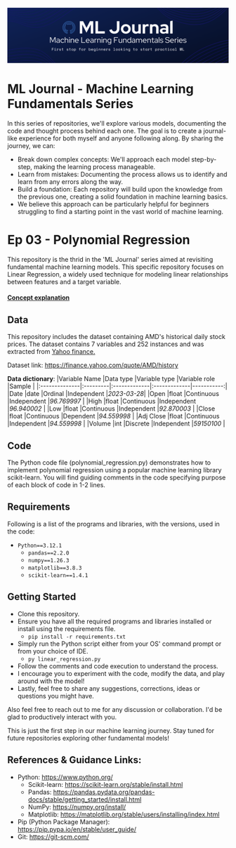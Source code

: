 ![Banner](.media/banner.png)
# ML Journal - Machine Learning Fundamentals Series
In this series of repositories, we'll explore various models, documenting the code and thought process behind each one.  The goal is to create a journal-like experience for both myself and anyone following along. By sharing the journey, we can:

- Break down complex concepts: We'll approach each model step-by-step, making the learning process manageable.
- Learn from mistakes: Documenting the process allows us to identify and learn from any errors along the way.
- Build a foundation: Each repository will build upon the knowledge from the previous one, creating a solid foundation in machine learning basics.
- We believe this approach can be particularly helpful for beginners struggling to find a starting point in the vast world of machine learning.


# Ep 03 - Polynomial Regression
This repository is the thrid in the 'ML Journal' series aimed at revisiting fundamental machine learning models. This specific repository focuses on Linear Regression, a widely used technique for modeling linear relationships between features and a target variable.

#### [Concept explanation](https://github.com/meetofleaf/ML-Journal-ep3_Polynomial_Regression/blob/main/polynomial_regression_explanation.md)


## Data
This repository includes the dataset containing AMD's historical daily stock prices.
The dataset contains 7 variables and 252 instances and was extracted from [Yahoo finance.](https://finance.yahoo.com/)

Dataset link: https://finance.yahoo.com/quote/AMD/history

**Data dictionary**:
|Variable Name  |Data type |Variable type |Variable role |Sample      |
|:--------------|:---------|:-------------|:-------------|-----------:|
|Date           |date      |Ordinal       |Independent   |_2023-03-28_|
|Open           |float     |Continuous    |Independent   |_96.769997_ |
|High           |float     |Continuous    |Independent   |_96.940002_ |
|Low            |float     |Continuous    |Independent   |_92.870003_ |
|Close          |float     |Continuous    |Dependent     |_94.559998_ |
|Adj Close      |float     |Continuous    |Independent   |_94.559998_ |
|Volume         |int       |Discrete      |Independent   |_59150100_  |


## Code
The Python code file (polynomial_regression.py) demonstrates how to implement polynomial regression using a popular machine learning library scikit-learn. You will find guiding comments in the code specifying purpose of each block of code in 1-2 lines.


## Requirements
Following is a list of the programs and libraries, with the versions, used in the code:

- `Python==3.12.1`
  - `pandas==2.2.0`
  - `numpy==1.26.3`
  - `matplotlib==3.8.3`
  - `scikit-learn==1.4.1`

## Getting Started
- Clone this repository.
- Ensure you have all the required programs and libraries installed or install using the requirements file.
  - `pip install -r requirements.txt`
- Simply run the Python script either from your OS' command prompt or from your choice of IDE.
  - `py linear_regression.py`
- Follow the comments and code execution to understand the process.
- I encourage you to experiment with the code, modify the data, and play around with the model!
- Lastly, feel free to share any suggestions, corrections, ideas or questions you might have.

Also feel free to reach out to me for any discussion or collaboration. I'd be glad to productively interact with you.

This is just the first step in our machine learning journey. Stay tuned for future repositories exploring other fundamental models!


## References & Guidance Links:
- Python: https://www.python.org/
  - Scikit-learn: https://scikit-learn.org/stable/install.html
  - Pandas: https://pandas.pydata.org/pandas-docs/stable/getting_started/install.html
  - NumPy: https://numpy.org/install/
  - Matplotlib: https://matplotlib.org/stable/users/installing/index.html
- Pip (Python Package Manager): https://pip.pypa.io/en/stable/user_guide/
- Git: https://git-scm.com/
